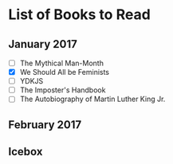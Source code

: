 # List of Books to Read

## January 2017
- [ ] The Mythical Man-Month 
- [x] We Should All be Feminists 
- [ ] YDKJS
- [ ] The Imposter's Handbook
- [ ] The Autobiography of Martin Luther King Jr.

## February 2017



## Icebox


